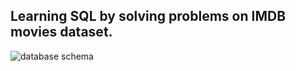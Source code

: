 ## Learning SQL by solving problems on IMDB movies dataset.

![database schema](https://github.com/kishanpython/SQL-Query/blob/main/img/db_schema.jpeg)



